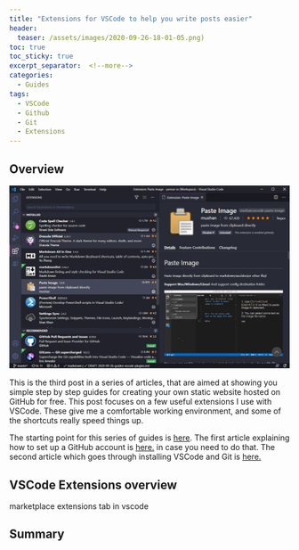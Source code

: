 ```yaml
---
title: "Extensions for VSCode to help you write posts easier"
header:
  teaser: /assets/images/2020-09-26-18-01-05.png)
toc: true
toc_sticky: true
excerpt_separator:  <!--more-->
categories:
  - Guides
tags:
  - VSCode
  - Github
  - Git
  - Extensions
---
```


## Overview

![header](/assets/images/2020-09-26-18-01-05.png)

This is the third post in a series of articles, that are aimed at showing you simple step by step guides for creating your own static website hosted on GitHub for free. This post focuses on a few useful extensions I use with VSCode. These give me a comfortable working environment, and some of the shortcuts really speed things up.

<!--more-->

The starting point for this series of guides is [here](https://pencer.io/web/web-creating-free-blog/). The first article explaining how to set up a GitHub account is [here.](https://pencer.io/web/web-getting-started-github/) in case you need to do that. The second article which goes through installing VSCode and Git is [here.](https://pencer.io/web/web-vscode-git/)

## VSCode Extensions overview

marketplace
extensions tab in vscode

## Summary

